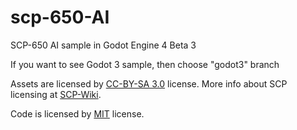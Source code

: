 # scp-650-AI

SCP-650 AI sample in Godot Engine 4 Beta 3

If you want to see Godot 3 sample, then choose "godot3" branch

Assets are licensed by [CC-BY-SA 3.0](/LICENSE.CCBYSA3) license. More info about SCP licensing at [SCP-Wiki](https://scp-wiki.wikidot.com/licensing-guide).

Code is licensed by [MIT](/LICENSE.MIT) license.